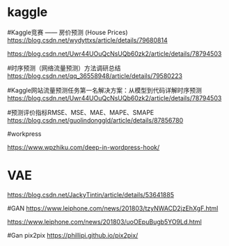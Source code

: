 # kaggle

#Kaggle竞赛 —— 房价预测 (House Prices)
https://blog.csdn.net/wydyttxs/article/details/79680814


https://blog.csdn.net/Uwr44UOuQcNsUQb60zk2/article/details/78794503

#时序预测（网络流量预测）方法调研总结
https://blog.csdn.net/qq_36558948/article/details/79580223


#Kaggle网站流量预测任务第一名解决方案：从模型到代码详解时序预测
https://blog.csdn.net/Uwr44UOuQcNsUQb60zk2/article/details/78794503

#预测评价指标RMSE、MSE、MAE、MAPE、SMAPE
https://blog.csdn.net/guolindonggld/article/details/87856780





#workpress

https://www.wpzhiku.com/deep-in-wordpress-hook/ 

# VAE

https://blog.csdn.net/JackyTintin/article/details/53641885


#GAN
https://www.leiphone.com/news/201803/tzyNWACD2jzEhXgF.html

https://www.leiphone.com/news/201803/uoOEpuBugb5YO9Ld.html

#Gan pix2pix
https://phillipi.github.io/pix2pix/








